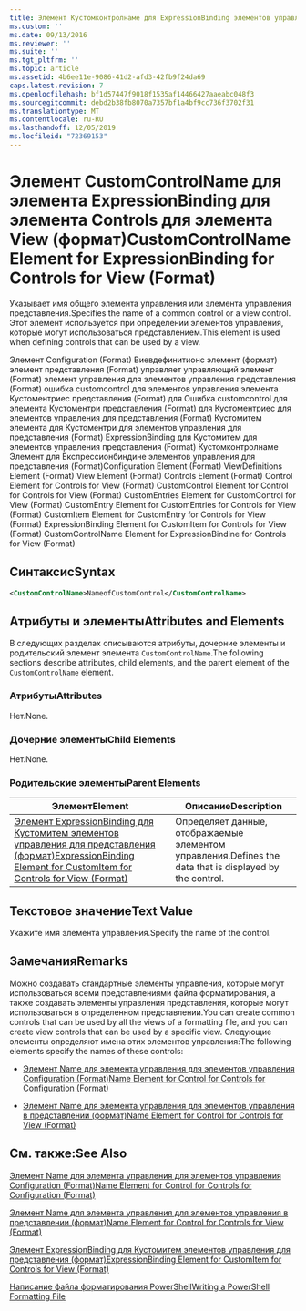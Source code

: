 ```yaml
---
title: Элемент Кустомконтролнаме для ExpressionBinding элементов управления для представления (формат) | Документация Майкрософт
ms.custom: ''
ms.date: 09/13/2016
ms.reviewer: ''
ms.suite: ''
ms.tgt_pltfrm: ''
ms.topic: article
ms.assetid: 4b6ee11e-9086-41d2-afd3-42fb9f24da69
caps.latest.revision: 7
ms.openlocfilehash: bf1d57447f9018f1535af14466427aaeabc048f3
ms.sourcegitcommit: debd2b38fb8070a7357bf1a4bf9cc736f3702f31
ms.translationtype: MT
ms.contentlocale: ru-RU
ms.lasthandoff: 12/05/2019
ms.locfileid: "72369153"
---
```

# <a name="customcontrolname-element-for-expressionbinding-for-controls-for-view-format"></a><span data-ttu-id="58ffd-102">Элемент CustomControlName для элемента ExpressionBinding для элемента Controls для элемента View (формат)</span><span class="sxs-lookup"><span data-stu-id="58ffd-102">CustomControlName Element for ExpressionBinding for Controls for View (Format)</span></span>

<span data-ttu-id="58ffd-103">Указывает имя общего элемента управления или элемента управления представления.</span><span class="sxs-lookup"><span data-stu-id="58ffd-103">Specifies the name of a common control or a view control.</span></span> <span data-ttu-id="58ffd-104">Этот элемент используется при определении элементов управления, которые могут использоваться представлением.</span><span class="sxs-lookup"><span data-stu-id="58ffd-104">This element is used when defining controls that can be used by a view.</span></span>

<span data-ttu-id="58ffd-105">Элемент Configuration (Format) Виевдефинитионс элемент (формат) элемент представления (Format) управляет управляющий элемент (Format) элемент управления для элементов управления представления (Format) ошибка customcontrol для элементов управления элемента Кустоментриес представления (Format) для Ошибка customcontrol для элемента Кустоментри представления (Format) для Кустоментриес для элементов управления для представления (Format) Кустомитем элемента для Кустоментри для элементов управления для представления (Format) ExpressionBinding для Кустомитем для элементов управления представления (Format) Кустомконтролнаме Элемент для Експрессионбиндине элементов управления для представления (Format)</span><span class="sxs-lookup"><span data-stu-id="58ffd-105">Configuration Element (Format) ViewDefinitions Element (Format) View Element (Format) Controls Element (Format) Control Element for Controls for View (Format) CustomControl Element for Control for Controls for View (Format) CustomEntries Element for CustomControl for View (Format) CustomEntry Element for CustomEntries for Controls for View (Format) CustomItem Element for CustomEntry for Controls for View (Format) ExpressionBinding Element for CustomItem for Controls for View (Format) CustomControlName Element for ExpressionBindine for Controls for View (Format)</span></span>

## <a name="syntax"></a><span data-ttu-id="58ffd-106">Синтаксис</span><span class="sxs-lookup"><span data-stu-id="58ffd-106">Syntax</span></span>

```xml
<CustomControlName>NameofCustomControl</CustomControlName>
```

## <a name="attributes-and-elements"></a><span data-ttu-id="58ffd-107">Атрибуты и элементы</span><span class="sxs-lookup"><span data-stu-id="58ffd-107">Attributes and Elements</span></span>

<span data-ttu-id="58ffd-108">В следующих разделах описываются атрибуты, дочерние элементы и родительский элемент элемента `CustomControlName`.</span><span class="sxs-lookup"><span data-stu-id="58ffd-108">The following sections describe attributes, child elements, and the parent element of the `CustomControlName` element.</span></span>

### <a name="attributes"></a><span data-ttu-id="58ffd-109">Атрибуты</span><span class="sxs-lookup"><span data-stu-id="58ffd-109">Attributes</span></span>

<span data-ttu-id="58ffd-110">Нет.</span><span class="sxs-lookup"><span data-stu-id="58ffd-110">None.</span></span>

### <a name="child-elements"></a><span data-ttu-id="58ffd-111">Дочерние элементы</span><span class="sxs-lookup"><span data-stu-id="58ffd-111">Child Elements</span></span>

<span data-ttu-id="58ffd-112">Нет.</span><span class="sxs-lookup"><span data-stu-id="58ffd-112">None.</span></span>

### <a name="parent-elements"></a><span data-ttu-id="58ffd-113">Родительские элементы</span><span class="sxs-lookup"><span data-stu-id="58ffd-113">Parent Elements</span></span>

|<span data-ttu-id="58ffd-114">Элемент</span><span class="sxs-lookup"><span data-stu-id="58ffd-114">Element</span></span>|<span data-ttu-id="58ffd-115">Описание</span><span class="sxs-lookup"><span data-stu-id="58ffd-115">Description</span></span>|
|-------------|-----------------|
|[<span data-ttu-id="58ffd-116">Элемент ExpressionBinding для Кустомитем элементов управления для представления (формат)</span><span class="sxs-lookup"><span data-stu-id="58ffd-116">ExpressionBinding Element for CustomItem for Controls for View (Format)</span></span>](./expressionbinding-element-for-customitem-for-controls-for-view-format.md)|<span data-ttu-id="58ffd-117">Определяет данные, отображаемые элементом управления.</span><span class="sxs-lookup"><span data-stu-id="58ffd-117">Defines the data that is displayed by the control.</span></span>|

## <a name="text-value"></a><span data-ttu-id="58ffd-118">Текстовое значение</span><span class="sxs-lookup"><span data-stu-id="58ffd-118">Text Value</span></span>

<span data-ttu-id="58ffd-119">Укажите имя элемента управления.</span><span class="sxs-lookup"><span data-stu-id="58ffd-119">Specify the name of the control.</span></span>

## <a name="remarks"></a><span data-ttu-id="58ffd-120">Замечания</span><span class="sxs-lookup"><span data-stu-id="58ffd-120">Remarks</span></span>

<span data-ttu-id="58ffd-121">Можно создавать стандартные элементы управления, которые могут использоваться всеми представлениями файла форматирования, а также создавать элементы управления представления, которые могут использоваться в определенном представлении.</span><span class="sxs-lookup"><span data-stu-id="58ffd-121">You can create common controls that can be used by all the views of a formatting file, and you can create view controls that can be used by a specific view.</span></span> <span data-ttu-id="58ffd-122">Следующие элементы определяют имена этих элементов управления:</span><span class="sxs-lookup"><span data-stu-id="58ffd-122">The following elements specify the names of these controls:</span></span>

- [<span data-ttu-id="58ffd-123">Элемент Name для элемента управления для элементов управления Configuration (Format)</span><span class="sxs-lookup"><span data-stu-id="58ffd-123">Name Element for Control for Controls for Configuration (Format)</span></span>](./name-element-for-control-for-controls-for-configuration-format.md)

- [<span data-ttu-id="58ffd-124">Элемент Name для элемента управления для элементов управления в представлении (формат)</span><span class="sxs-lookup"><span data-stu-id="58ffd-124">Name Element for Control for Controls for View (Format)</span></span>](./name-element-for-control-for-controls-for-view-format.md)

## <a name="see-also"></a><span data-ttu-id="58ffd-125">См. также:</span><span class="sxs-lookup"><span data-stu-id="58ffd-125">See Also</span></span>

[<span data-ttu-id="58ffd-126">Элемент Name для элемента управления для элементов управления Configuration (Format)</span><span class="sxs-lookup"><span data-stu-id="58ffd-126">Name Element for Control for Controls for Configuration (Format)</span></span>](./name-element-for-control-for-controls-for-configuration-format.md)

[<span data-ttu-id="58ffd-127">Элемент Name для элемента управления для элементов управления в представлении (формат)</span><span class="sxs-lookup"><span data-stu-id="58ffd-127">Name Element for Control for Controls for View (Format)</span></span>](./name-element-for-control-for-controls-for-view-format.md)

[<span data-ttu-id="58ffd-128">Элемент ExpressionBinding для Кустомитем элементов управления для представления (формат)</span><span class="sxs-lookup"><span data-stu-id="58ffd-128">ExpressionBinding Element for CustomItem for Controls for View (Format)</span></span>](./expressionbinding-element-for-customitem-for-controls-for-view-format.md)

[<span data-ttu-id="58ffd-129">Написание файла форматирования PowerShell</span><span class="sxs-lookup"><span data-stu-id="58ffd-129">Writing a PowerShell Formatting File</span></span>](./writing-a-powershell-formatting-file.md)
